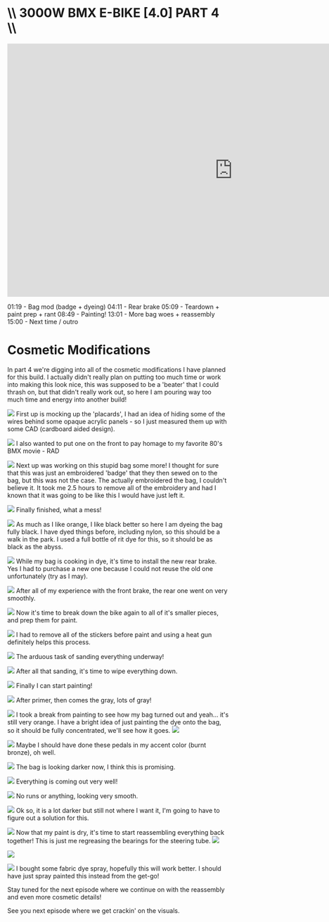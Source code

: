 # \\\ 3000W BMX E-BIKE [4.0] PART 4 \\\

<iframe width="1024" height="576" src="https://www.youtube.com/embed/CfS3SvR_i24" title="YouTube video player" frameborder="0" allow="accelerometer; autoplay; clipboard-write; encrypted-media; gyroscope; picture-in-picture" allowfullscreen></iframe>

01:19 - Bag mod (badge + dyeing)
04:11 - Rear brake
05:09 - Teardown + paint prep + rant
08:49 - Painting!
13:01 - More bag woes + reassembly
15:00 - Next time / outro

# Cosmetic Modifications

In part 4 we're digging into all of the cosmetic modifications I have planned for this build. I actually didn't really plan on putting too much time or work into making this look nice, this was supposed to be a 'beater' that I could thrash on, but that didn't really work out, so here I am pouring way too much time and energy into another build!

![](cad.jpg)
First up is mocking up the 'placards', I had an idea of hiding some of the wires behind some opaque acrylic panels - so I just measured them up with some CAD (cardboard aided design).

![](rad.jpg)
I also wanted to put one on the front to pay homage to my favorite 80's BMX movie - RAD

![](emb.jpg)
Next up was working on this stupid bag some more! I thought for sure that this was just an embroidered 'badge' that they then sewed on to the bag, but this was not the case. The actually embroidered the bag, I couldn't believe it. It took me 2.5 hours to remove all of the embroidery and had I known that it was going to be like this I would have just left it. 

![](after.jpg)
Finally finished, what a mess! 

![](dye.jpg)
As much as I like orange, I like black better so here I am dyeing the bag fully black. I have dyed things before, including nylon, so this should be a walk in the park. I used a full bottle of rit dye for this, so it should be as black as the abyss. 

![](rear.jpg)
While my bag is cooking in dye, it's time to install the new rear brake. Yes I had to purchase a new one because I could not reuse the old one unfortunately (try as I may). 

![](rear2.jpg)
After all of my experience with the front brake, the rear one went on very smoothly. 

![](breakdown.jpg)
Now it's time to break down the bike again to all of it's smaller pieces, and prep them for paint. 

![](sticker.jpg)
I had to remove all of the stickers before paint and using a heat gun definitely helps this process. 

![](sand.jpg)
The arduous task of sanding everything underway!

![](wipe.jpg)
After all that sanding, it's time to wipe everything down. 

![](paint1.jpg)
Finally I can start painting! 

![](paint2.jpg)
After primer, then comes the gray, lots of gray!

![](bag2.jpg)
I took a break from painting to see how my bag turned out and yeah... it's still very orange. I have a bright idea of just painting the dye onto the bag, so it should be fully concentrated, we'll see how it goes. 
![](bag3.jpg)

![](paint4.jpg)
Maybe I should have done these pedals in my accent color (burnt bronze), oh well. 

![](bag4.jpg)
The bag is looking darker now, I think this is promising. 

![](paint5.jpg)
Everything is coming out very well!

![](paint6.jpg)
No runs or anything, looking very smooth. 

![](bag5.jpg)
Ok so, it is a lot darker but still not where I want it, I'm going to have to figure out a solution for this. 

![](reassemble.jpg)
Now that my paint is dry, it's time to start reassembling everything back together! This is just me regreasing the bearings for the steering tube. 
![](motor.jpg)

![](wheel.jpg)

![](bag7.jpg)
I bought some fabric dye spray, hopefully this will work better. I should have just spray painted this instead from the get-go!

Stay tuned for the next episode where we continue on with the reassembly and even more cosmetic details! 



See you next episode where we get crackin' on the visuals. 
